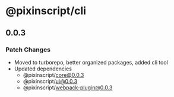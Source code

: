 # @pixinscript/cli

## 0.0.3

### Patch Changes

- Moved to turborepo, better organized packages, added cli tool
- Updated dependencies
  - @pixinscript/core@0.0.3
  - @pixinscript/ui@0.0.3
  - @pixinscript/webpack-plugin@0.0.3
